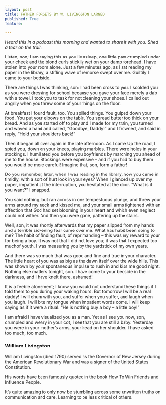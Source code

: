 ```yaml
---
layout: post
title: FATHER FORGETS BY W. LIVINGSTON LARNED
published: True
feature: 

---
```


_Heard this in a podcast this morning and wanted to share it with you. Shed a tear on the train._

Listen, son; I am saying this as you lie asleep, one little paw crumpled under your cheek and the blond curls stickily wet on your damp forehead. I have stolen into your room alone. Just a few minutes ago, as I sat reading my paper in the library, a stifling wave of remorse swept over me. Guiltily I came to your bedside.

There are things I was thinking, son: I had been cross to you. I scolded you as you were dressing for school because you gave your face merely a dab with a towel. I took you to task for not cleaning your shoes. I called out angrily when you threw some of your things on the floor.

At breakfast I found fault, too. You spilled things. You gulped down your food. You put your elbows on the table. You spread butter too thick on your bread. And as you started off to play and I made for my train, you turned and waved a hand and called, “Goodbye, Daddy!” and I frowned, and said in reply, “Hold your shoulders back!”

Then it began all over again in the late afternoon. As I came Up the road, I spied you, down on your knees, playing marbles. There were holes in your stockings. I humiliated you before you boyfriends by marching you ahead of me to the house. Stockings were expensive – and if you had to buy them you would be more careful! Imagine that, son, form a father!

Do you remember, later, when I was reading in the library, how you came in timidly, with a sort of hurt look in your eyes? When I glanced up over my paper, impatient at the interruption, you hesitated at the door. “What is it you want?” I snapped.

You said nothing, but ran across in one tempestuous plunge, and threw your arms around my neck and kissed me, and your small arms tightened with an affection that God had set blooming in your heart and which even neglect could not wither. And then you were gone, pattering up the stairs.

Well, son, it was shortly afterwards that my paper slipped from my hands and a terrible sickening fear came over me. What has habit been doing to me? The habit of finding fault, of reprimanding – this was my reward to your for being a boy. It was not that I did not love you; it was that I expected too muchof youth. I was measuring you by the yardstick of my own years.

And there was so much that was good and fine and true in your character. The little heart of you was as big as the dawn itself over the wide hills. This was shown by your spontaneous impulse to rush in and kiss me good night. Nothing else matters tonight, son. I have come to your bedside in the darkness, and I have knelt there, ashamed!

It is a feeble atonement; I know you would not understand these things if I told them to you during your waking hours. But tomorrow I will be a real daddy! I will chum with you, and suffer when you suffer, and laugh when you laugh. I will bite my tongue when impatient words come. I will keep saying as if it were a ritual: “He is nothing buy a boy – a little boy!”

I am afraid I have visualized you as a man. Yet as I see you now, son, crumpled and weary in your cot, I see that you are still a baby. Yesterday you were in your mother’s arms, your head on her shoulder. I have asked too much, too much.

### William Livingston

William Livingston (died 1790) served as the Governor of New Jersey during the American Revolutionary War and was a signer of the United States Constitution.

His words have been famously quoted in the book How To Win Friends and Influence People.

It’s quite amazing to only now be stumbling across some unwritten truths on communication and care. Learning to be less critical of others.